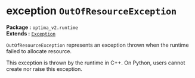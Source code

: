 exception `OutOfResourceException`
============================
__Package :__  `optima_v2.runtime`  
__Extends :__ [`Exception`](exception.md)

`OutOfResourceException` represents an exception thrown when the runtime failed to allocate resource.

This exception is thrown by the runtime in C++. On Python, users cannot create nor raise this exception.
